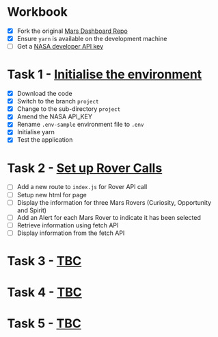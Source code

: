 # Workbook

- [x] Fork the original [Mars Dashboard Repo](https://github.com/udacity/nd032-c2-functional-programming-with-javascript-starter.git)
- [x] Ensure `yarn` is available on the development machine
- [ ] Get a [NASA developer API key](https://api.nasa.gov/)

# Task 1 - [Initialise the environment](https://github.com/rosera/nd032-c2-functional-programming-with-javascript-starter/blob/project/task-one.md)

- [x] Download the code
- [x] Switch to the branch `project`
- [x] Change to the sub-directory `project`
- [x] Amend the NASA API_KEY
- [x] Rename `.env-sample` environment file to `.env`
- [x] Initialise yarn
- [x] Test the application

# Task 2 - [Set up Rover Calls](https://github.com/rosera/nd032-c2-functional-programming-with-javascript-starter/blob/project/task-one.md)

- [ ] Add a new route to `index.js` for Rover API call
- [ ] Setup new html for page
- [ ] Display the information for three Mars Rovers (Curiosity, Opportunity and Spirit)
- [ ] Add an Alert for each Mars Rover to indicate it has been selected
- [ ] Retrieve information using fetch API
- [ ] Display information from the fetch API

# Task 3 - [TBC]()

# Task 4 - [TBC]()

# Task 5 - [TBC]()
